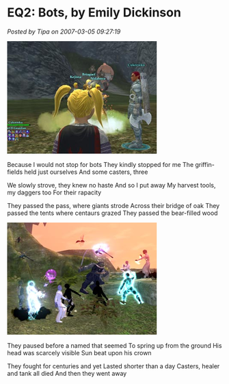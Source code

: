 # EQ2: Bots, by Emily Dickinson

*Posted by Tipa on 2007-03-05 09:27:19*

![bots1.jpg](../uploads/2007/03/bots1.jpg)

Because I would not stop for bots
They kindly stopped for me
The griffin-fields held just ourselves
And some casters, three

We slowly strove, they knew no haste
And so I put away
My harvest tools, my daggers too
For their rapacity

They passed the pass, where giants strode
Across their bridge of oak
They passed the tents where centaurs grazed
They passed the bear-filled wood

![bots2.jpg](../uploads/2007/03/bots2.jpg)

They paused before a named that seemed
To spring up from the ground
His head was scarcely visible
Sun beat upon his crown

They fought for centuries and yet
Lasted shorter than a day
Casters, healer and tank all died
And then they went away
